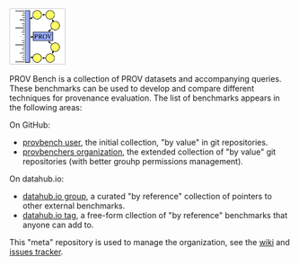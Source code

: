 <img src="https://raw.githubusercontent.com/provbench/meta/master/doc/figures/provbench-border.png" width="100 px"/>

PROV Bench is a collection of PROV datasets and accompanying queries. These benchmarks can be used to develop and compare different techniques for provenance evaluation. The list of benchmarks appears in the following areas:

On GitHub:

* [provbench user](https://github.com/provbench?tab=repositories), the initial collection, "by value" in git repositories.
* [provbenchers organization](https://github.com/provbenchers), the extended collection of "by value" git repositories (with better grouhp permissions management).

On datahub.io:

* [datahub.io group](http://datahub.io/organization/provbench), a curated "by reference" collection of pointers to other external benchmarks.
* [datahub.io tag](http://datahub.io/dataset?tags=provbench), a free-form cllection of "by reference" benchmarks that anyone can add to.

This "meta" repository is used to manage the organization, see the [wiki](https://github.com/provbench/meta/wiki) and [issues tracker](https://github.com/provbench/meta/issues).
